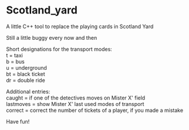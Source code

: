 # Scotland_yard
A little C++ tool to replace the playing cards in Scotland Yard

Still a little buggy every now and then

Short designations for the transport modes:  
t = taxi  
b = bus  
u = underground  
bt = black ticket  
dr = double ride  

Additional entries:  
caught = if one of the detectives moves on Mister X' field  
lastmoves = show Mister X' last used modes of transport  
correct = correct the number of tickets of a player, if you made a mistake  

Have fun! 
